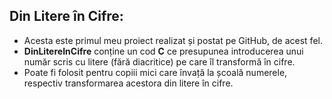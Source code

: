 ## Din Litere în Cifre:
    
- Acesta este primul meu proiect realizat și postat pe GitHub, de acest fel.
- **DinLitereInCifre** conține un cod **C** ce presupunea introducerea unui număr scris cu litere (fără diacritice) pe care îl transformă în cifre.
- Poate fi folosit pentru copiii mici care învață la școală numerele, respectiv transformarea acestora din litere în cifre.
